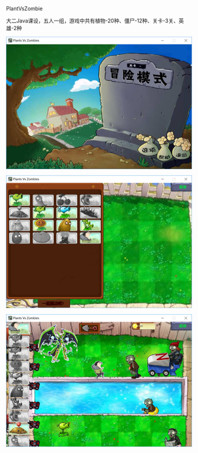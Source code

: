 PlantVsZombie

大二Java课设，五人一组，游戏中共有植物-20种、僵尸-12种、关卡-3关、英雄-2种

![](menu.png)



![](select.png)

![](game.png)